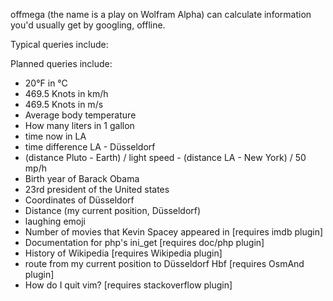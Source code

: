 offmega (the name is a play on Wolfram Alpha) can calculate information you'd usually get by googling, offline.

Typical queries include:

Planned queries include:

 - 20°F in °C
 - 469.5 Knots in km/h
 - 469.5 Knots in m/s
 - Average body temperature
 - How many liters in 1 gallon
 - time now in LA
 - time difference LA - Düsseldorf
 - (distance Pluto - Earth) / light speed - (distance LA - New York) / 50 mp/h
 - Birth year of Barack Obama
 - 23rd president of the United states
 - Coordinates of Düsseldorf
 - Distance (my current position, Düsseldorf)
 - laughing emoji
 - Number of movies that Kevin Spacey appeared in [requires imdb plugin]
 - Documentation for php's ini_get [requires doc/php plugin]
 - History of Wikipedia [requires Wikipedia plugin]
 - route from my current position to Düsseldorf Hbf [requires OsmAnd plugin]
 - How do I quit vim? [requires stackoverflow plugin]
